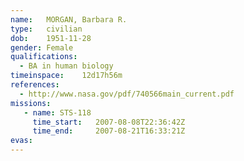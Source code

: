 ```yaml
---
name:	MORGAN, Barbara R.
type:	civilian
dob:	1951-11-28
gender:	Female
qualifications:
  - BA in human biology
timeinspace:	12d17h56m
references:
  - http://www.nasa.gov/pdf/740566main_current.pdf
missions:
   - name: STS-118
     time_start:   2007-08-08T22:36:42Z
     time_end:     2007-08-21T16:33:21Z
evas:
---
```


